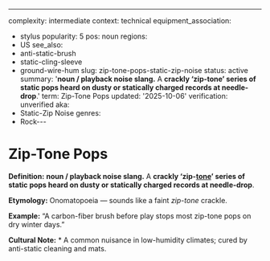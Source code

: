---
complexity: intermediate
context: technical
equipment_association:
- stylus
popularity: 5
pos: noun
regions:
- US
see_also:
- anti-static-brush
- static-cling-sleeve
- ground-wire-hum
slug: zip-tone-pops-static-zip-noise
status: active
summary: '**noun / playback noise slang.** A **crackly ‘zip-tone’ series of static
  pops heard on dusty or statically charged records at needle-drop**.'
term: Zip-Tone Pops
updated: '2025-10-06'
verification: unverified
aka:
- Static-Zip Noise
genres:
- Rock---

# Zip-Tone Pops

**Definition:** **noun / playback noise slang.** A **crackly ‘zip-[tone](../t/tone-arm.md)’ series of static pops heard on dusty or statically charged records at needle-drop**.

**Etymology:** Onomatopoeia — sounds like a faint *zip-tone* crackle.

**Example:** “A carbon-fiber brush before play stops most zip-tone pops on dry winter days.”

**Cultural Note:** * A common nuisance in low-humidity climates; cured by anti-static cleaning and mats.

